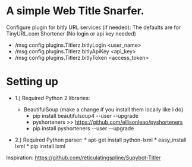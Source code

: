 # A simple Web Title Snarfer.

Configure plugin for bitly URL services (if needed):
The defaults are for TinyURL.com Shortener (No login or api key needed)

* /msg <bot> config plugins.Titlerz.bitlyLogin <user_name>
* /msg <bot> config plugins.Titlerz.bitlyApiKey <api_key>
* /msg <bot> config plugins.Titlerz.bitlyToken <access_token>

Setting up
==========

- 1.) Required Python 2 libraries:

    - BeautifulSoup (make a change if you install them locally like I do)
      *  pip install beautifulsoup4 --user --upgrade
      *  pyshorteners >> https://github.com/ellisonleao/pyshorteners
      *  pip install pyshorteners --user --upgrade

- 2.) Required Python parser:
      *  apt-get install python-lxml
      *  easy_install lxml
      *  pip install lxml

Inspiration: https://github.com/reticulatingspline/Supybot-Titler
